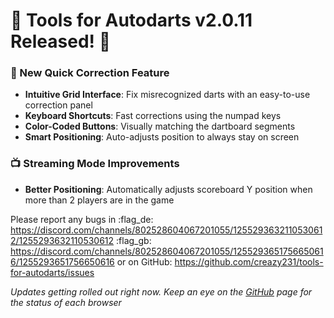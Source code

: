 # :dart: Tools for Autodarts v2.0.11 Released! :dart:

### :wrench: New Quick Correction Feature
- **Intuitive Grid Interface**: Fix misrecognized darts with an easy-to-use correction panel
- **Keyboard Shortcuts**: Fast corrections using the numpad keys
- **Color-Coded Buttons**: Visually matching the dartboard segments
- **Smart Positioning**: Auto-adjusts position to always stay on screen

### :tv: Streaming Mode Improvements
- **Better Positioning**: Automatically adjusts scoreboard Y position when more than 2 players are in the game

Please report any bugs in
:flag_de: https://discord.com/channels/802528604067201055/1255293632110530612/1255293632110530612
:flag_gb: https://discord.com/channels/802528604067201055/1255293651756650616/1255293651756650616
or on GitHub: <https://github.com/creazy231/tools-for-autodarts/issues>

_Updates getting rolled out right now. Keep an eye on the [GitHub](https://github.com/creazy231/tools-for-autodarts/tree/main?tab=readme-ov-file#tools-for-autodarts) page for the status of each browser_ 